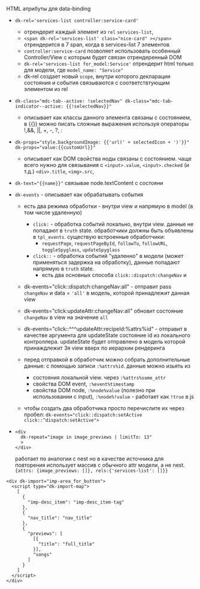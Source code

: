 



HTML атрибуты для data-binding

- `dk-rel='services-list controller:service-card'`

  - отрендерит каждый элемент из `rel` `services-list`,
  - `<span dk-rel='services-list' class="nice-card" ></span>` отрендерится в 7 span, когда в services-list 7 элементов
  - `controller:service-card` позволяет использовать особенный Controller/View с которым будет связан отрендеренный DOM
  - `dk-rel='services-list for_model:Service'` отрендерит html только для модели, где `model_name: "Service"`
  - dk-rel создает новый `scope`, внутри которого декларации состояния и события связываются с соответствтующим элементом из rel

- `dk-class="mdc-tab--active: !selectedNav" dk-class="mdc-tab-indicator--active: {{!selectedNav}}"`

  - описывает как классы данного элемента связаны с состоянием, в {{}} можно писать сложные выражения используя операторы !,&&, ||, +, -, ?, :

- `dk-props="style.backgroundImage: {{'url(' + selectedIcon + ')'}}" dk-props="value:{{customUrl}}" `

  - описывает как DOM свойства ноды связаны с состоянием. чаще всего нужно для связывания с `<input>.value`, `<input>.checked` (и т.д.) `<div>.title`, `<img>.src`,

- `dk-text="{{name}}"` связывае node.textContent с состояни



- `dk-events` - описывает как обрабатывать события

  - есть два режима обработки - внутри view и напрямую в model (в том числе удаленную)

    - `click:` - обработка событий локально, внутри view. данные не попадают в `truth` state. обработчики должны быть объявлены в `tpl_events`. существую встроенные обработчики:
      - `requestPage`, `requestPageById`, `followTo`, `followURL`, `toggleSpyglass`, `updateSpyglass`
    - `click::` - обработка событий "удаленно" в модели (может применяться задержка на обработку), данные попадают напрямую в `truth` state.
      - есть два основных способа `click::dispatch:changeNav` и

  - dk-events="click::dispatch:changeNav:all" - отправит pass `changeNav` и data = `'all'` в модель, которой принадлежит данная view

  - dk-events="click:updateAttr:changeNav:all" обновит состояние `changeNav` в view на значение `all`

  - dk-events="click::^^^updateAttr:recipeId:%attrs%id" - отправит в качестве аргумента для updateState состояние id из локального контроллера. updateState будет отправлено в модель которой принаждлежит 3я view вверх по иерархии рендеринга

  - перед отправкой в обработчик можно собрать дополнительные данные: с помощью записи `:%attrs%id`. данные можно изьять из

    - состояния локальной view. через `:%attrs%some_attr`
    - свойства DOM event, `:%event%timestamp`
    - свойства DOM node, `:%node%value` (полезно при использовании с input), `:%node%!value` - работает как `!true` в js



  - чтобы создать два обработчика просто перечислите их через пробел: `dk-events="click::dispatch:setActive click::^dispatch:setActive">`






- ```
  <div
    dk-repeat="image in image_previews | limitTo: 13"
    >
  </div>
  ```

  работает по аналогии с nest но в качестве источника для повторения использует массив с обычного attr модели, а не nest. `{attrs: {image_previews: []}, rels:{'services-list': []}}`


```
<div dk-import="imp-area_for_button">
  <script type="dk-import-map">
    [
      {
        "imp-desc_item": "imp-desc_item-tag"
      },
      {
        "nav_title": "nav_title"
      },
      {
        "previews": [
          [{
            "title": "full_title"
          }],
          "songs"
        ]
      }
    ]
  </script>
</div>
```
